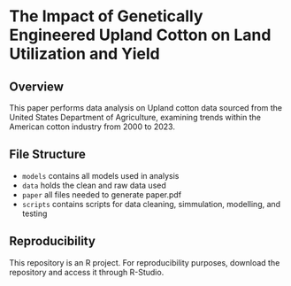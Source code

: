 # The Impact of Genetically Engineered Upland Cotton on Land Utilization and Yield

## Overview 
This paper performs data analysis on Upland cotton data sourced from the United States Department of Agriculture, examining trends within the American cotton industry from 2000 to 2023. 

## File Structure
- `models` contains all models used in analysis
- `data` holds the clean and raw data used
- `paper` all files needed to generate paper.pdf
- `scripts` contains scripts for data cleaning, simmulation, modelling, and testing

## Reproducibility
This repository is an R project. For reproducibility purposes, download the repository and access it through R-Studio.
